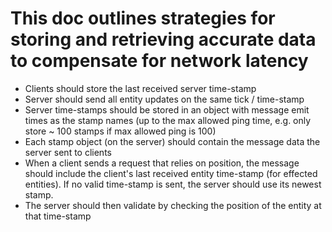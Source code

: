 # This doc outlines strategies for storing and retrieving accurate data to compensate for network latency

- Clients should store the last received server time-stamp
- Server should send all entity updates on the same tick / time-stamp
- Server time-stamps should be stored in an object with message emit times as the stamp names (up to the max allowed ping time, e.g. only store ~ 100 stamps if max allowed ping is 100)
- Each stamp object (on the server) should contain the message data the server sent to clients
- When a client sends a request that relies on position, the message should include the client's last received entity time-stamp (for effected entities). If no valid time-stamp is sent, the server should use its newest stamp.
- The server should then validate by checking the position of the entity at that time-stamp